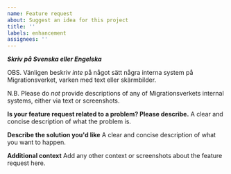 ```yaml
---
name: Feature request
about: Suggest an idea for this project
title: ''
labels: enhancement
assignees: ''
---
```


**_Skriv på Svenska eller Engelska_**

OBS.
Vänligen beskriv _inte_ på något sätt några interna system på Migrationsverket, varken med text eller skärmbilder.

N.B.
Please do _not_ provide descriptions of any of Migrationsverkets internal systems, either via text or screenshots.

**Is your feature request related to a problem? Please describe.**
A clear and concise description of what the problem is.

**Describe the solution you'd like**
A clear and concise description of what you want to happen.

**Additional context**
Add any other context or screenshots about the feature request here.
